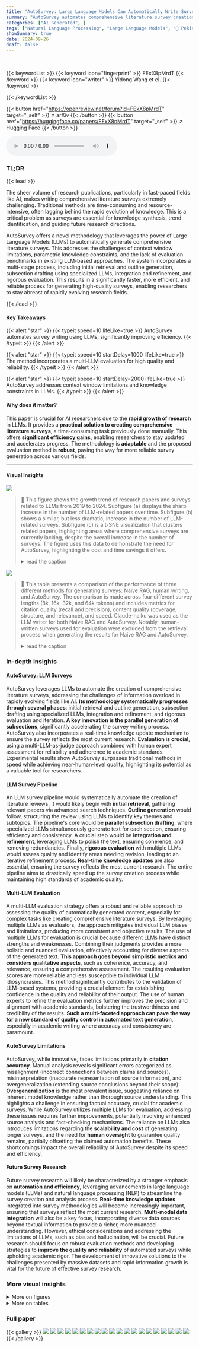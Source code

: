 ```yaml
---
title: "AutoSurvey: Large Language Models Can Automatically Write Surveys"
summary: "AutoSurvey automates comprehensive literature survey creation using LLMs, overcoming challenges of context limitations and knowledge constraints via a novel, efficient, and rigorously evaluated method..."
categories: ["AI Generated", ]
tags: ["Natural Language Processing", "Large Language Models", "🏢 Peking University",]
showSummary: true
date: 2024-09-26
draft: false
---
```


<br>

{{< keywordList >}}
{{< keyword icon="fingerprint" >}} FExX8pMrdT {{< /keyword >}}
{{< keyword icon="writer" >}} Yidong Wang et el. {{< /keyword >}}
 
{{< /keywordList >}}

{{< button href="https://openreview.net/forum?id=FExX8pMrdT" target="_self" >}}
↗ arXiv
{{< /button >}}
{{< button href="https://huggingface.co/papers/FExX8pMrdT" target="_self" >}}
↗ Hugging Face
{{< /button >}}



<audio controls>
    <source src="https://ai-paper-reviewer.com/FExX8pMrdT/podcast.wav" type="audio/wav">
    Your browser does not support the audio element.
</audio>


### TL;DR


{{< lead >}}

The sheer volume of research publications, particularly in fast-paced fields like AI, makes writing comprehensive literature surveys extremely challenging. Traditional methods are time-consuming and resource-intensive, often lagging behind the rapid evolution of knowledge. This is a critical problem as surveys are essential for knowledge synthesis, trend identification, and guiding future research directions.

AutoSurvey offers a novel methodology that leverages the power of Large Language Models (LLMs) to automatically generate comprehensive literature surveys. This addresses the challenges of context window limitations, parametric knowledge constraints, and the lack of evaluation benchmarks in existing LLM-based approaches. The system incorporates a multi-stage process, including initial retrieval and outline generation, subsection drafting using specialized LLMs, integration and refinement, and rigorous evaluation. This results in a significantly faster, more efficient, and reliable process for generating high-quality surveys, enabling researchers to stay abreast of rapidly evolving research fields.

{{< /lead >}}


#### Key Takeaways

{{< alert "star" >}}
{{< typeit speed=10 lifeLike=true >}} AutoSurvey automates survey writing using LLMs, significantly improving efficiency. {{< /typeit >}}
{{< /alert >}}

{{< alert "star" >}}
{{< typeit speed=10 startDelay=1000 lifeLike=true >}} The method incorporates a multi-LLM evaluation for high quality and reliability. {{< /typeit >}}
{{< /alert >}}

{{< alert "star" >}}
{{< typeit speed=10 startDelay=2000 lifeLike=true >}} AutoSurvey addresses context window limitations and knowledge constraints in LLMs. {{< /typeit >}}
{{< /alert >}}

#### Why does it matter?
This paper is crucial for AI researchers due to the **rapid growth of research** in LLMs.  It provides a **practical solution to creating comprehensive literature surveys**, a time-consuming task previously done manually. This offers **significant efficiency gains**, enabling researchers to stay updated and accelerates progress.  The methodology is **adaptable** and the proposed evaluation method is **robust**, paving the way for more reliable survey generation across various fields.

------
#### Visual Insights



![](https://ai-paper-reviewer.com/FExX8pMrdT/figures_1_1.jpg)

> 🔼 This figure shows the growth trend of research papers and surveys related to LLMs from 2019 to 2024.  Subfigure (a) displays the sharp increase in the number of LLM-related papers over time. Subfigure (b) shows a similar, but less dramatic, increase in the number of LLM-related surveys.  Subfigure (c) is a t-SNE visualization that clusters related papers, highlighting areas where comprehensive surveys are currently lacking, despite the overall increase in the number of surveys.  The figure uses this data to demonstrate the need for AutoSurvey, highlighting the cost and time savings it offers.
> <details>
> <summary>read the caption</summary>
> Figure 1: Depicting growth trends from 2019 to 2024 in the number of LLMs-related papers (a) and surveys (b) on arXiv, accompanied by a T-SNE visualization. The data for 2024 is up to April, with a red bar representing the forecasted numbers for the entire year. While the number of surveys is increasing rapidly, the visualization reveals areas where comprehensive surveys are still lacking, despite the overall growth in survey numbers. The research topics of the clusters in the T-SNE plot are generated using GPT-4 to describe their primary focus areas. These clusters of research voids can be addressed using AutoSurvey at a cost of $1.2 (cost analysis in Appendix D) and 3 minutes per survey. An example survey focused on Emotion Recognition using LLMs is in Appendix F.
> </details>





![](https://ai-paper-reviewer.com/FExX8pMrdT/tables_3_1.jpg)

> 🔼 This table presents a comparison of the performance of three different methods for generating surveys: Naive RAG, human writing, and AutoSurvey.  The comparison is made across four different survey lengths (8k, 16k, 32k, and 64k tokens) and includes metrics for citation quality (recall and precision), content quality (coverage, structure, and relevance), and speed.  Claude-haiku was used as the LLM writer for both Naive RAG and AutoSurvey. Notably, human-written surveys used for evaluation were excluded from the retrieval process when generating the results for Naive RAG and AutoSurvey.
> <details>
> <summary>read the caption</summary>
> Table 2: Results of Naive RAG, Human writing and AutoSurvey. Both of AutoSurvey and Naive RAG use Claude-haiku as the writer. Note that human writing surveys used for evaluation are excluded during the retrieval process.
> </details>





### In-depth insights


#### AutoSurvey: LLM Surveys
AutoSurvey leverages LLMs to automate the creation of comprehensive literature surveys, addressing the challenges of information overload in rapidly evolving fields like AI.  **Its methodology systematically progresses through several phases**: initial retrieval and outline generation, subsection drafting using specialized LLMs, integration and refinement, and rigorous evaluation and iteration.  **A key innovation is the parallel generation of subsections**, significantly accelerating the survey writing process.  AutoSurvey also incorporates a real-time knowledge update mechanism to ensure the survey reflects the most current research.  **Evaluation is crucial**, using a multi-LLM-as-judge approach combined with human expert assessment for reliability and adherence to academic standards. Experimental results show AutoSurvey surpasses traditional methods in speed while achieving near-human-level quality, highlighting its potential as a valuable tool for researchers.

#### LLM Survey Pipeline
An LLM survey pipeline would systematically automate the creation of literature reviews.  It would likely begin with **initial retrieval**, gathering relevant papers via advanced search techniques.  **Outline generation** would follow, structuring the review using LLMs to identify key themes and subtopics. The pipeline's core would be **parallel subsection drafting**, where specialized LLMs simultaneously generate text for each section, ensuring efficiency and consistency. A crucial step would be **integration and refinement**, leveraging LLMs to polish the text, ensuring coherence, and removing redundancies.  Finally, **rigorous evaluation** with multiple LLMs would assess quality and identify areas needing revision, leading to an iterative refinement process. **Real-time knowledge updates** are also essential, ensuring the survey reflects the most current research. The entire pipeline aims to drastically speed up the survey creation process while maintaining high standards of academic quality.

#### Multi-LLM Evaluation
A multi-LLM evaluation strategy offers a robust and reliable approach to assessing the quality of automatically generated content, especially for complex tasks like creating comprehensive literature surveys.  By leveraging multiple LLMs as evaluators, the approach mitigates individual LLM biases and limitations, producing more consistent and objective results. The use of multiple LLMs for evaluation is crucial because different LLMs have distinct strengths and weaknesses. Combining their judgments provides a more holistic and nuanced evaluation, effectively accounting for diverse aspects of the generated text. **This approach goes beyond simplistic metrics and considers qualitative aspects**, such as coherence, accuracy, and relevance, ensuring a comprehensive assessment. The resulting evaluation scores are more reliable and less susceptible to individual LLM idiosyncrasies. This method significantly contributes to the validation of LLM-based systems, providing a crucial element for establishing confidence in the quality and reliability of their output. The use of human experts to refine the evaluation metrics further improves the precision and alignment with academic standards, bolstering the trustworthiness and credibility of the results. **Such a multi-faceted approach can pave the way for a new standard of quality control in automated text generation**, especially in academic writing where accuracy and consistency are paramount.

#### AutoSurvey Limitations
AutoSurvey, while innovative, faces limitations primarily in **citation accuracy**.  Manual analysis reveals significant errors categorized as misalignment (incorrect connections between claims and sources), misinterpretation (inaccurate representation of source information), and overgeneralization (extending source conclusions beyond their scope).  **Overgeneralization** is the most prevalent issue, suggesting reliance on inherent model knowledge rather than thorough source understanding.  This highlights a challenge in ensuring factual accuracy, crucial for academic surveys. While AutoSurvey utilizes multiple LLMs for evaluation, addressing these issues requires further improvements, potentially involving enhanced source analysis and fact-checking mechanisms.  The reliance on LLMs also introduces limitations regarding the **scalability and cost** of generating longer surveys, and the need for **human oversight** to guarantee quality remains, partially offsetting the claimed automation benefits.  These shortcomings impact the overall reliability of AutoSurvey despite its speed and efficiency.

#### Future Survey Research
Future survey research will likely be characterized by a stronger emphasis on **automation and efficiency**, leveraging advancements in large language models (LLMs) and natural language processing (NLP) to streamline the survey creation and analysis process.  **Real-time knowledge updates** integrated into survey methodologies will become increasingly important, ensuring that surveys reflect the most current research. **Multi-modal data integration** will also be a key focus, incorporating diverse data sources beyond textual information to provide a richer, more nuanced understanding.  However, ethical considerations and addressing the limitations of LLMs, such as bias and hallucination, will be crucial.  Future research should focus on robust evaluation methods and developing strategies to **improve the quality and reliability** of automated surveys while upholding academic rigor. The development of innovative solutions to the challenges presented by massive datasets and rapid information growth is vital for the future of effective survey research.


### More visual insights

<details>
<summary>More on figures
</summary>


![](https://ai-paper-reviewer.com/FExX8pMrdT/figures_2_1.jpg)

> 🔼 This figure illustrates the four-stage pipeline of AutoSurvey. Stage 1 involves initial retrieval and outline generation, using a database of publications to generate a structured outline. Stage 2 is subsection drafting, where specialized LLMs draft each section of the outline based on relevant publications. Stage 3 integrates and refines the drafted subsections. Finally, Stage 4 involves rigorous evaluation and iteration to select the best survey.  The pipeline highlights the parallel processing of different components and the iterative evaluation steps to ensure the quality of the generated survey.
> <details>
> <summary>read the caption</summary>
> Figure 2: The AutoSurvey Pipeline for Generating Comprehensive Surveys.
> </details>



![](https://ai-paper-reviewer.com/FExX8pMrdT/figures_6_1.jpg)

> 🔼 This figure shows the correlation between the rankings of surveys produced by LLMs and those given by human experts. The Spearman's rho correlation coefficient is used to measure the strength of the monotonic relationship between the two sets of rankings. A higher Spearman's rho value indicates a stronger correlation. The figure displays the Spearman's rho value for each LLM (GPT-4, Claude, Gemini) and the mixture of models. The mixture of models shows the highest correlation with the human experts' ratings (rho = 0.5429).
> <details>
> <summary>read the caption</summary>
> Figure 3: Spearman's rho values indicating the degree of correlation between rankings given by LLMs and human experts. Note that A value over 0.3 indicates a positive correlation and over 0.5 indicates a strong positive correlation.
> </details>



![](https://ai-paper-reviewer.com/FExX8pMrdT/figures_7_1.jpg)

> 🔼 This figure shows how the number of iterations in the AutoSurvey process affects the quality of the generated surveys.  The x-axis represents the number of iterations (1, 2, 3, or 5), while the y-axis shows the average scores for three aspects of the survey quality: overall average score, coverage, and relevance.  The scores for 'Structure' remain relatively consistent across iterations.  The results show that increasing the number of iterations from one to five leads to a slight improvement in overall content quality, with diminishing returns after the second iteration.  The figure visually demonstrates the trade-off between the computational cost of additional iterations and the resulting improvement in survey quality.
> <details>
> <summary>read the caption</summary>
> Figure 4: Impact of Iteration on AutoSurvey Performance.
> </details>



![](https://ai-paper-reviewer.com/FExX8pMrdT/figures_8_1.jpg)

> 🔼 This figure shows the growth trend of LLM-related papers and surveys from 2019 to 2024.  It highlights the rapid increase in the number of papers, outpacing the number of surveys. A t-SNE visualization further illustrates research areas that lack comprehensive survey coverage despite numerous published papers. This emphasizes the need for efficient survey generation methods such as the one proposed in the paper.
> <details>
> <summary>read the caption</summary>
> Figure 1: Depicting growth trends from 2019 to 2024 in the number of LLMs-related papers (a) and surveys (b) on arXiv, accompanied by a T-SNE visualization. The data for 2024 is up to April, with a red bar representing the forecasted numbers for the entire year. While the number of surveys is increasing rapidly, the visualization reveals areas where comprehensive surveys are still lacking, despite the overall growth in survey numbers. The research topics of the clusters in the T-SNE plot are generated using GPT-4 to describe their primary focus areas. These clusters of research voids can be addressed using AutoSurvey at a cost of $1.2 (cost analysis in Appendix D) and 3 minutes per survey. An example survey focused on Emotion Recognition using LLMs is in Appendix F.
> </details>



</details>




<details>
<summary>More on tables
</summary>


![](https://ai-paper-reviewer.com/FExX8pMrdT/tables_5_1.jpg)
> 🔼 This table lists the five-point scoring rubric used to evaluate the content quality of the generated surveys. The scoring criteria are broken down into three sub-indicators: Coverage, Structure, and Relevance, each with a detailed description for each score (1-5).
> <details>
> <summary>read the caption</summary>
> Table 1: Content Quality Criteria.
> </details>

![](https://ai-paper-reviewer.com/FExX8pMrdT/tables_5_2.jpg)
> 🔼 This table presents the results of an experiment comparing three different methods for generating academic surveys: human writing, a naive RAG approach, and the proposed AutoSurvey method.  The table shows performance metrics for each method across four different survey lengths (8k, 16k, 32k, and 64k tokens). The metrics reported include speed, citation quality (recall and precision), and content quality (coverage, structure, relevance, and average).  This allows for a comparison of the efficiency, accuracy, and overall quality of the three methods for generating academic surveys.
> <details>
> <summary>read the caption</summary>
> Table 2: Results of Naive RAG, Human writing and AutoSurvey. Both of AutoSurvey and Naive RAG use Claude-haiku as the writer. Note that human writing surveys used for evaluation are excluded during the retrieval process.
> </details>

![](https://ai-paper-reviewer.com/FExX8pMrdT/tables_7_1.jpg)
> 🔼 This table presents the results of an ablation study conducted on the AutoSurvey model.  The study systematically removes key components of the model (retrieval mechanism and reflection phase) to assess their individual contributions to the overall performance.  The table shows the performance metrics for citation quality (recall and precision) and content quality (coverage, structure, relevance, and average) for each ablation variant compared to the full AutoSurvey model.
> <details>
> <summary>read the caption</summary>
> Table 3: Ablation study results for AutoSurvey with different components removed.
> </details>

![](https://ai-paper-reviewer.com/FExX8pMrdT/tables_7_2.jpg)
> 🔼 This table shows the performance of AutoSurvey when using different Large Language Models (LLMs) as the base writer.  The results demonstrate the impact of choosing different LLMs on both citation quality (recall and precision) and content quality (coverage, structure, and relevance).  The table allows for a comparison of AutoSurvey's performance using GPT-4, Claude-haiku, and Gemini-1.5-pro, against human-written surveys. The average content quality score is presented to summarize the overall quality achieved by each LLM.
> <details>
> <summary>read the caption</summary>
> Table 4: Performance of AutoSurvey with different base LLM writers.
> </details>

![](https://ai-paper-reviewer.com/FExX8pMrdT/tables_7_3.jpg)
> 🔼 This table presents the accuracy results of four different methods in answering multiple-choice questions related to a survey topic.  The methods include:   1. **Direct:** Answering questions without any additional context. 2. **Naive RAG-based LLMs:** Answering questions with a basic retrieval augmented generation approach, using LLMs. 3. **Upper-bound:** Answering questions with access to all relevant papers, representing the best possible performance. 4. **AutoSurvey:** Answering questions using the proposed AutoSurvey methodology.  The accuracy is measured as a percentage, with error bars indicating variability.  The results demonstrate how AutoSurvey improves accuracy compared to direct answers and a naive RAG-based approach, although not reaching the performance level of the upper-bound (having access to all relevant information).
> <details>
> <summary>read the caption</summary>
> Table 5: Performances given different references.
> </details>

![](https://ai-paper-reviewer.com/FExX8pMrdT/tables_8_1.jpg)
> 🔼 This table presents the results of an ablation study conducted to evaluate the performance of AutoSurvey when using different Large Language Models (LLMs) as the base writer for generating surveys.  The results are shown as recall scores (in percentage) at different points (20%, 40%, 60%, 80%, and 100%) in the generation process.  It shows a comparison between the naive RAG (Retrieval-Augmented Generation) approach and AutoSurvey, highlighting AutoSurvey's relative stability and better performance across various stages of the text generation process.  The table helps demonstrate the robustness of AutoSurvey across different LLMs.
> <details>
> <summary>read the caption</summary>
> Table 6: Performance of AutoSurvey with different base LLM writers.
> </details>

![](https://ai-paper-reviewer.com/FExX8pMrdT/tables_13_1.jpg)
> 🔼 This table lists 20 different surveys selected for the evaluation of AutoSurvey.  Each row represents a survey paper, showing its topic, title, and the number of citations it received from Google Scholar. The surveys were chosen to cover a broad range of topics within the field of large language models (LLMs) and to include surveys with varying citation counts.
> <details>
> <summary>read the caption</summary>
> Table 7: Survey Table
> </details>

![](https://ai-paper-reviewer.com/FExX8pMrdT/tables_14_1.jpg)
> 🔼 This table shows the average cost to generate a 32k-tokens survey using three different LLMs: Claude-haiku, Gemini-1.5-pro, and GPT-4.  The table indicates the input tokens, output tokens, and the cost in dollars for each LLM.
> <details>
> <summary>read the caption</summary>
> Table 8: Cost of AutoSurvey
> </details>

</details>




### Full paper

{{< gallery >}}
<img src="https://ai-paper-reviewer.com/FExX8pMrdT/1.png" class="grid-w50 md:grid-w33 xl:grid-w25" />
<img src="https://ai-paper-reviewer.com/FExX8pMrdT/2.png" class="grid-w50 md:grid-w33 xl:grid-w25" />
<img src="https://ai-paper-reviewer.com/FExX8pMrdT/3.png" class="grid-w50 md:grid-w33 xl:grid-w25" />
<img src="https://ai-paper-reviewer.com/FExX8pMrdT/4.png" class="grid-w50 md:grid-w33 xl:grid-w25" />
<img src="https://ai-paper-reviewer.com/FExX8pMrdT/5.png" class="grid-w50 md:grid-w33 xl:grid-w25" />
<img src="https://ai-paper-reviewer.com/FExX8pMrdT/6.png" class="grid-w50 md:grid-w33 xl:grid-w25" />
<img src="https://ai-paper-reviewer.com/FExX8pMrdT/7.png" class="grid-w50 md:grid-w33 xl:grid-w25" />
<img src="https://ai-paper-reviewer.com/FExX8pMrdT/8.png" class="grid-w50 md:grid-w33 xl:grid-w25" />
<img src="https://ai-paper-reviewer.com/FExX8pMrdT/9.png" class="grid-w50 md:grid-w33 xl:grid-w25" />
<img src="https://ai-paper-reviewer.com/FExX8pMrdT/10.png" class="grid-w50 md:grid-w33 xl:grid-w25" />
<img src="https://ai-paper-reviewer.com/FExX8pMrdT/11.png" class="grid-w50 md:grid-w33 xl:grid-w25" />
<img src="https://ai-paper-reviewer.com/FExX8pMrdT/12.png" class="grid-w50 md:grid-w33 xl:grid-w25" />
<img src="https://ai-paper-reviewer.com/FExX8pMrdT/13.png" class="grid-w50 md:grid-w33 xl:grid-w25" />
<img src="https://ai-paper-reviewer.com/FExX8pMrdT/14.png" class="grid-w50 md:grid-w33 xl:grid-w25" />
<img src="https://ai-paper-reviewer.com/FExX8pMrdT/15.png" class="grid-w50 md:grid-w33 xl:grid-w25" />
<img src="https://ai-paper-reviewer.com/FExX8pMrdT/16.png" class="grid-w50 md:grid-w33 xl:grid-w25" />
<img src="https://ai-paper-reviewer.com/FExX8pMrdT/17.png" class="grid-w50 md:grid-w33 xl:grid-w25" />
<img src="https://ai-paper-reviewer.com/FExX8pMrdT/18.png" class="grid-w50 md:grid-w33 xl:grid-w25" />
<img src="https://ai-paper-reviewer.com/FExX8pMrdT/19.png" class="grid-w50 md:grid-w33 xl:grid-w25" />
<img src="https://ai-paper-reviewer.com/FExX8pMrdT/20.png" class="grid-w50 md:grid-w33 xl:grid-w25" />
{{< /gallery >}}